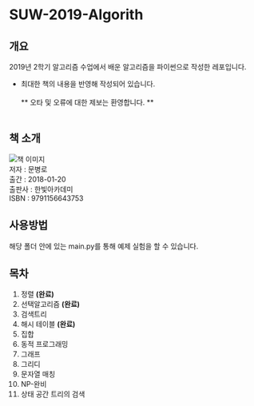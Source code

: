 # SUW-2019-Algorith
개요
-------------
2019년 2학기 알고리즘 수업에서 배운 알고리즘을 파이썬으로 작성한 레포입니다.
<br>
* 최대한 책의 내용을 반영해 작성되어 있습니다.
<br><br>** 오타 및 오류에 대한 제보는 환영합니다. **
<br><br>

책 소개
-------------
![책 이미지](http://www.hanbit.co.kr/data/books/B7707942187_l.jpg)<br>
저자 : 문병로<br>
출간 : 2018-01-20<br>
출판사 : 한빛아카데미<br>
ISBN : 9791156643753

사용방법
-------------
해당 폴더 안에 있는 main.py를 통해 예제 실험을 할 수 있습니다.<br>

목차
-------------
1. 정렬 **(완료)**
2. 선택알고리즘 **(완료)**
3. 검색트리
4. 해시 테이블 **(완료)**
5. 집합
6. 동적 프로그래밍
7. 그래프
8. 그리디
9. 문자열 매칭
10. NP-완비
11. 상태 공간 트리의 검색
